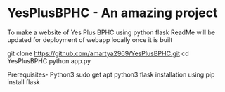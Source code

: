 # YesPlusBPHC - An amazing project
To make a website of Yes Plus BPHC using python flask
ReadMe will be updated for deployment of webapp locally once it is built

git clone https://github.com/amartya2969/YesPlusBPHC.git
cd YesPlusBPHC
python app.py


Prerequisites- 
                Python3
                sudo get apt python3
                flask
                  installation using pip install flask
               
